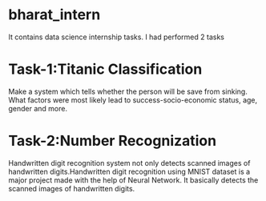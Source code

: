 # bharat_intern
It contains data science internship tasks. I had performed 2 tasks 
# Task-1:Titanic Classification 
Make a system which tells whether the person will be save from sinking. What factors were most likely lead to success-socio-economic status, age, gender and more.
# Task-2:Number Recognization
Handwritten digit recognition system not only detects scanned images of handwritten digits.Handwritten digit recognition using MNIST dataset is a major project made with the help of Neural Network. It basically detects the scanned images of handwritten digits.
